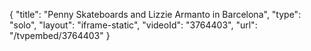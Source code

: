 {
    "title": "Penny Skateboards and Lizzie Armanto in Barcelona",
    "type": "solo",
    "layout": "iframe-static",
    "videoId": "3764403",
    "url": "\/tvpembed\/3764403"
}